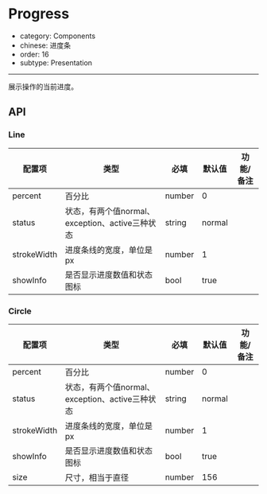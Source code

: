 # Progress

- category: Components
- chinese: 进度条
- order: 16
- subtype: Presentation

---

展示操作的当前进度。

## API

### Line

| 配置项 | 类型 | 必填 | 默认值 | 功能/备注 |
|---|---|---|---|---|
|percent | 百分比 | number | 0 | |
|status | 状态，有两个值normal、exception、active三种状态 | string | normal | |
|strokeWidth | 进度条线的宽度，单位是px | number | 1 | |
|showInfo | 是否显示进度数值和状态图标 | bool | true | |

### Circle

| 配置项 | 类型 | 必填 | 默认值 | 功能/备注 |
|---|---|---|---|---|
|percent | 百分比 | number | 0 | |
|status | 状态，有两个值normal、exception、active三种状态 | string | normal | |
|strokeWidth | 进度条线的宽度，单位是px | number | 1 | |
|showInfo | 是否显示进度数值和状态图标 | bool | true | |
|size | 尺寸，相当于直径 | number | 156 | |
